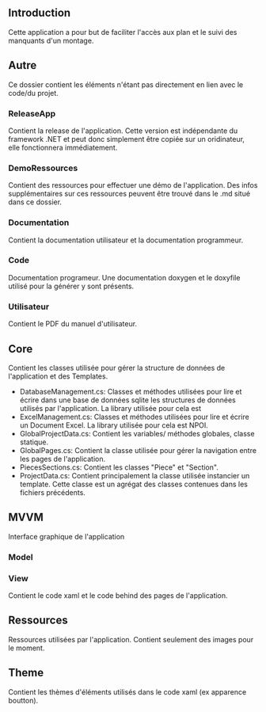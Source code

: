 

##  Introduction 
Cette application a pour but de faciliter l'accès aux plan et le suivi des manquants d'un montage.

## Autre
Ce dossier contient les éléments n'étant pas directement en lien avec le code/du projet.
### ReleaseApp
Contient la release de l'application. Cette version est indépendante du framework .NET et peut donc simplement
être copiée sur un oridinateur, elle fonctionnera immédiatement.

### DemoRessources
Contient des ressources pour effectuer une démo de l'application. Des infos supplémentaires sur ces ressources peuvent être trouvé 
dans le .md situé dans ce dossier.
### Documentation 
Contient la documentation utilisateur et la documentation programmeur.
### Code
Documentation programeur. Une documentation doxygen et le doxyfile utilisé pour la générer y sont présents.
### Utilisateur
Contient le PDF du manuel d'utilisateur.
## Core
Contient les classes utilisée pour gérer la structure de données de l'application et des Templates.

- DatabaseManagement.cs: Classes et méthodes utilisées pour lire et écrire dans une base de données sqlite les structures de données utilisés par l'application. La library utilisée pour cela est 
- ExcelManagement.cs: Classes et méthodes utilisées pour lire et écrire un Document Excel. La library utilisée pour cela est NPOI.
- GlobalProjectData.cs: Contient les variables/ méthodes globales, classe statique.
- GlobalPages.cs: Contient la classe utilisée pour gérer la navigation entre les pages de l'application.
- PiecesSections.cs: Contient les classes "Piece" et "Section".
- ProjectData.cs: Contient principalement la classe utilisée instancier un template. Cette classe est un agrégat des classes contenues dans les fichiers précédents.



## MVVM
Interface graphique de l'application
### Model
### View
Contient le code xaml et le code behind des pages de l'application.
## Ressources
Ressources utilisées par l'application. Contient seulement des images pour le moment.
## Theme
Contient les thèmes d'éléments utilisés dans le code xaml (ex apparence boutton).

